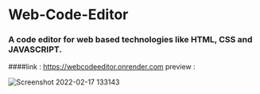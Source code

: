 # Web-Code-Editor

### A code editor for web based technologies like HTML, CSS and JAVASCRIPT.
####link : https://webcodeeditor.onrender.com 
preview :

![Screenshot 2022-02-17 133143](https://user-images.githubusercontent.com/87513080/154437711-731bff19-9c2b-4949-8e28-c8025e3a1439.jpg)

